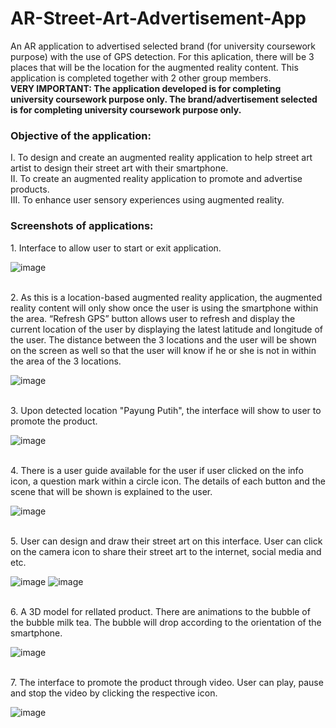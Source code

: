 # AR-Street-Art-Advertisement-App
An AR application to advertised selected brand (for university coursework purpose) with the use of GPS detection. For this aplication, there will be 3 places that will be the location for the augmented reality content. This application is completed together with 2 other group members.
</br><b>VERY IMPORTANT: The application developed is for completing university coursework purpose only. The brand/advertisement selected is for completing university coursework purpose only.</b>
<h3>Objective of the application:</h3>
I.	To design and create an augmented reality application to help street art artist to design their street art with their smartphone. 
<br/>II.	To create an augmented reality application to promote and advertise products.
<br/>III.	To enhance user sensory experiences using augmented reality. 

<h3>Screenshots of applications:</h3>
1. Interface to allow user to start or exit application.

![image](https://user-images.githubusercontent.com/44870863/67769943-56341800-fa90-11e9-956f-80391f030e8f.png)

<br/>2. As this is a location-based augmented reality application, the augmented reality content will only show once the user is using the smartphone within the area. “Refresh GPS” button allows user to refresh and display the current location of the user by displaying the latest latitude and longitude of the user. The distance between the 3 locations and the user will be shown on the screen as well so that the user will know if he or she is not in within the area of the 3 locations.

![image](https://user-images.githubusercontent.com/44870863/67769949-5af8cc00-fa90-11e9-8bed-c31adf2fc5a6.png)

<br/>3. Upon detected location "Payung Putih", the interface will show to user to promote the product.

![image](https://user-images.githubusercontent.com/44870863/67769985-6b10ab80-fa90-11e9-874d-83460334546c.png)


<br/>4. There is a user guide available for the user if user clicked on the info icon, a question mark within a circle icon. The details of each button and the scene that will be shown is explained to the user. 

![image](https://user-images.githubusercontent.com/44870863/67769989-6fd55f80-fa90-11e9-9f16-08c68197c023.png)

<br/>5. User can design and draw their street art on this interface. User can click on the camera icon to share their street art to the internet, social media and etc.

![image](https://user-images.githubusercontent.com/44870863/67770062-972c2c80-fa90-11e9-99e1-1625aa90672f.png)
![image](https://user-images.githubusercontent.com/44870863/67770072-9dbaa400-fa90-11e9-9ba8-cc60202028bb.png)

<br/>6. A 3D model for rellated product. There are animations to the bubble of the bubble milk tea. The bubble will drop according to the orientation of the smartphone.

![image](https://user-images.githubusercontent.com/44870863/67770076-a0b59480-fa90-11e9-9276-b16f5d355e1e.png)

<br/>7. The interface to promote the product through video. User can play, pause and stop the video by clicking the respective icon. 

![image](https://user-images.githubusercontent.com/44870863/67770091-a3b08500-fa90-11e9-93ee-d28279cb6ccb.png)
